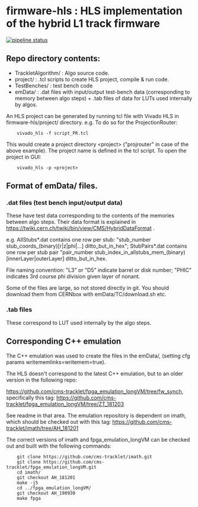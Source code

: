 # firmware-hls : HLS implementation of the hybrid L1 track firmware

[![pipeline status](https://gitlab.cern.ch/rglein/firmware-hls/badges/feat_CI/pipeline.svg)](https://gitlab.cern.ch/rglein/firmware-hls/commits/feat_CI)

## Repo directory contents:

- TrackletAlgorithm/ : Algo source code.
- project/ : .tcl scripts to create HLS project, compile & run code. 
- TestBenches/ : test bench code
- emData/ : .dat files with input/output test-bench data (corresponding to memory between algo steps) + .tab files of data for LUTs used internally by algos.

An HLS project can be generated by running tcl file with Vivado HLS in firmware-hls/project/ directory. e.g. To do so for the ProjectionRouter:

        vivado_hls -f script_PR.tcl

This would create a project directory \<project> ("projrouter" in case of the above example). The project name is defined in the tcl script. To open the project in GUI:

        vivado_hls -p <project>

## Format of emData/ files.

### .dat files (test bench input/output data)

These have test data corresponding to the contents of the memories between algo steps. Their data format is explained 
in https://twiki.cern.ch/twiki/bin/view/CMS/HybridDataFormat . 

e.g. AllStubs*.dat contains one row per stub: "stub_number stub_coords_(binary)[r|z|phi|...] ditto_but_in_hex"; StubPairs*.dat contains one row per stub pair "pair_number stub_index_in_allstubs_mem_(binary)[innerLayer|outerLayer] ditto_but_in_hex.

File naming convention: "L3" or "D5" indicate barrel or disk number; "PHIC" indicates 3rd course phi division given layer of nonant.

Some of the files are large, so not stored directly in git. You should download them from CERNbox with emData/TC/download.sh etc.

### .tab files 

These correspond to LUT used internally by the algo steps.

## Corresponding C++ emulation

The C++ emulation was used to create the files in the emData/, (setting cfg params writememlinks=writemem=true).

The HLS doesn't correspond to the latest C++ emulation, but to an older version in the following repo:

https://github.com/cms-tracklet/fpga_emulation_longVM/tree/fw_synch, specifically this tag:
https://github.com/cms-tracklet/fpga_emulation_longVM/tree/ZT_181203

See readme in that area. The emulation repository is dependent on imath, which should be checked out with this tag:
https://github.com/cms-tracklet/imath/tree/AH_181201

The correct versions of imath and fpga_emulation_longVM can be checked out and built with the following commands:

        git clone https://github.com/cms-tracklet/imath.git
        git clone https://github.com/cms-tracklet/fpga_emulation_longVM.git
        cd imath/
        git checkout AH_181201
        make -j5
        cd ../fpga_emulation_longVM/
        git checkout AH_190930
        make fpga
